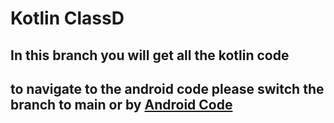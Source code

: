 # Kotlin ClassD
## In this branch you will get all the kotlin code
## to navigate to the android code please switch the branch to main or by [Android Code](https://github.com/elshafee/AndroidClassD/tree/android)

